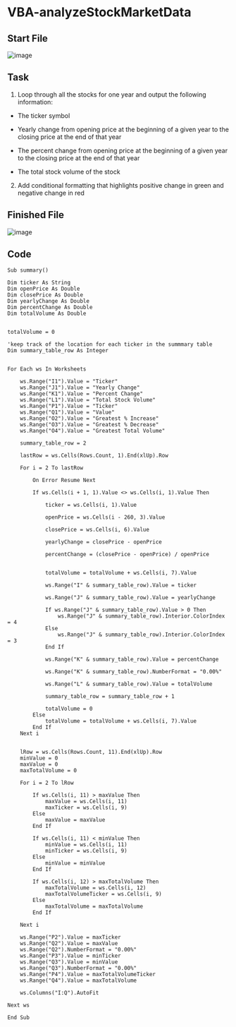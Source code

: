 # VBA-analyzeStockMarketData

## Start File
![image](https://user-images.githubusercontent.com/52837649/90347008-8044cf80-dffb-11ea-9788-6677db51c4de.png)

## Task
1. Loop through all the stocks for one year and output the following information:

- The ticker symbol

- Yearly change from opening price at the beginning of a given year to the closing price at the end of that year

- The percent change from opening price at the beginning of a given year to the closing price at the end of that year

- The total stock volume of the stock

2. Add conditional formatting that highlights positive change in green and negative change in red

## Finished File
![image](https://user-images.githubusercontent.com/52837649/90348143-80949900-e002-11ea-91b7-8dc8a309c306.png)

## Code
```
Sub summary()

Dim ticker As String
Dim openPrice As Double
Dim closePrice As Double
Dim yearlyChange As Double
Dim percentChange As Double
Dim totalVolume As Double


totalVolume = 0

'keep track of the location for each ticker in the summmary table
Dim summary_table_row As Integer


For Each ws In Worksheets
    
    ws.Range("I1").Value = "Ticker"
    ws.Range("J1").Value = "Yearly Change"
    ws.Range("K1").Value = "Percent Change"
    ws.Range("L1").Value = "Total Stock Volume"
    ws.Range("P1").Value = "Ticker"
    ws.Range("Q1").Value = "Value"
    ws.Range("O2").Value = "Greatest % Increase"
    ws.Range("O3").Value = "Greatest % Decrease"
    ws.Range("O4").Value = "Greatest Total Volume"

    summary_table_row = 2

    lastRow = ws.Cells(Rows.Count, 1).End(xlUp).Row
    
    For i = 2 To lastRow
        
        On Error Resume Next
    
        If ws.Cells(i + 1, 1).Value <> ws.Cells(i, 1).Value Then
        
            ticker = ws.Cells(i, 1).Value
            
            openPrice = ws.Cells(i - 260, 3).Value
            
            closePrice = ws.Cells(i, 6).Value
            
            yearlyChange = closePrice - openPrice
            
            percentChange = (closePrice - openPrice) / openPrice
            
            
            totalVolume = totalVolume + ws.Cells(i, 7).Value
            
            ws.Range("I" & summary_table_row).Value = ticker
            
            ws.Range("J" & summary_table_row).Value = yearlyChange
            
            If ws.Range("J" & summary_table_row).Value > 0 Then
                ws.Range("J" & summary_table_row).Interior.ColorIndex = 4
            Else
                ws.Range("J" & summary_table_row).Interior.ColorIndex = 3
            End If
                
            ws.Range("K" & summary_table_row).Value = percentChange
            
            ws.Range("K" & summary_table_row).NumberFormat = "0.00%"
            
            ws.Range("L" & summary_table_row).Value = totalVolume
            
            summary_table_row = summary_table_row + 1
            
            totalVolume = 0
        Else
            totalVolume = totalVolume + ws.Cells(i, 7).Value
        End If
    Next i
    
    
    lRow = ws.Cells(Rows.Count, 11).End(xlUp).Row
    minValue = 0
    maxValue = 0
    maxTotalVolume = 0
    
    For i = 2 To lRow
    
        If ws.Cells(i, 11) > maxValue Then
            maxValue = ws.Cells(i, 11)
            maxTicker = ws.Cells(i, 9)
        Else
            maxValue = maxValue
        End If
        
        If ws.Cells(i, 11) < minValue Then
            minValue = ws.Cells(i, 11)
            minTicker = ws.Cells(i, 9)
        Else
            minValue = minValue
        End If
        
        If ws.Cells(i, 12) > maxTotalVolume Then
            maxTotalVolume = ws.Cells(i, 12)
            maxTotalVolumeTicker = ws.Cells(i, 9)
        Else
            maxTotalVolume = maxTotalVolume
        End If
        
    Next i
    
    ws.Range("P2").Value = maxTicker
    ws.Range("Q2").Value = maxValue
    ws.Range("Q2").NumberFormat = "0.00%"
    ws.Range("P3").Value = minTicker
    ws.Range("Q3").Value = minValue
    ws.Range("Q3").NumberFormat = "0.00%"
    ws.Range("P4").Value = maxTotalVolumeTicker
    ws.Range("Q4").Value = maxTotalVolume
    
    ws.Columns("I:Q").AutoFit
    
Next ws

End Sub

```

